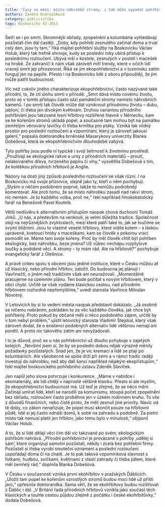 ```yaml
---
title: 'Časy se mění: místo náhrobků stromy, i tak může vypadat pohřbívání'
authors: Žaneta Ondroušková
category: publicistika
tags: Boskovicko 42-2013
---
```


Šetří se i po smrti. Skromnější obřady, zpopelnění a kolumbária vyhledávají pozůstalí čím dál častěji. „Doby, kdy pohřeb zesnulého začínal doma a trval celý den, jsou ty tam,“ říká majitel pohřební služby na Boskovicku Václav Holub, který tak trefně shrnuje, kudy se poslední roky ubírá přístup k poslednímu rozloučení. Ubývá mší v kostele, zesnulých v posteli i macešek na hrobě. Ze zahraničí k nám však zároveň míří trendy, které v očích lidí vracejí smrti její přirozenost. Říká se jim ekopohřebnictví a v tuzemsku zatím fungují jen na papíře. Přesto i na Boskovicku lidé z oboru připouštějí, že jim může patřit budoucnost.

Víc než cokoliv jiného charakterizuje ekopohřebnictví, často nazývané také přírodní, to, že ctí úlohu smrti v přírodě. „Smrt dává místo novému životu, proto se v tomto přístupu často sází památeční stromy namísto náhrobních kamenů. I po smrti tak člověk může dát vzniknout přírodnímu životu – dubu, jabloni, či třeba jen divokým květinám. Druhou variantou přírodního pohřbívání jsou takzvané lesní hřbitovy rozšířené hlavně v Německu, kam se ke kořenům stromů ukládá popel, a současně tam mohou být na památku zemřelým věnovány lavičky či třeba krmítka pro ptáky. Vzniká tak vlídný prostor pro poslední rozloučení a vzpomínání, který je zároveň jakousi galerií,“ popsala doktorandka brněnské Masarykovy univerzity Blanka Dobešová, která se ekopohřebnictvím dlouhodobě zabývá.

Tyto pohřby jsou podle ní typické i svojí šetrností k životnímu prostředí. „Používají se ekologické rakve a urny z přírodních materiálů – proutí, nelakovaného dřeva, tvrzeného papíru či vlny,“ vysvětlila Dobešová s tím, že kolébkou přírodních hřbitovů je Anglie.

Názory na dosti jiný způsob posledního rozloučení se však různí. I na Boskovicku má svoje příznivce, stejně jako ty, kteří o něm pochybují. „Slyším o něčem podobném poprvé, takže to nemůžu podrobněji komentovat. Ale proti tomu, že se místo náhrobku zasadí nad rakví strom, nic nemám. Je to každého volba, proč ne,“ řekl například římskokatolický farář na Benešově Pavel Koutník.

Větší nedůvěru k alternativním přístupům naopak chová duchovní Tomáš Jirků. „U nás, a především na venkově, je velmi důležitá tradice. Společnost stojí na nejrůznějších zvyklostech, mezi které patří také to, jak se loučíme se svými bližními. Jsou to vlastně veselé hřbitovy, které vidíte kolem – s láskou upravené, kvetoucí hroby s maceškami, kam se člověk s pokorou vrací pomodlit se. Máme tam svoje kořeny. Proč by měl člověk chtít být pohřben ekologicky, bez náhrobku, beze jména? Už vůbec nechápu rozptylové loučky a podobné věci. A stromy – ty mám rád. Ale na hřbitově?“ pochybuje evangelický farář z Olešnice.

A právě církev spolu s obcemi jsou jediné instituce, které v Česku můžou ať už klasický, nebo přírodní hřbitov, založit. Do budoucna jej plánují i Vavřinečtí, o jiném než tradičním však ani neuvažovali. „Momentálně pracujeme na územním plánu. Ten bude počítat s novým hřbitovem, který v obci chybí. Určitě se však vydáme klasickou cestou, nad přírodním hřbitovem rozhodně nepřemýšlíme,“ uvedl starosta Vavřince Miloslav Novotný.

V Letovicích by si to vedení města naopak představit dokázalo. „Já osobně se ničemu nebráním, pokládám to za věc každého člověka, jak chce být pohřbený. Proto pokud by občané měli o něco podobného zájem, určitě by v tom nebyl problém,“ ujistil letovický starosta Vladimír Stejskal, který však zároveň dodal, že o existenci podobných alternativ lidé většinou nemají ani ponětí. A proto nic takového zatím ani nevyžadovali.

I to je důvod, proč se u nás pohřebnictví už dlouho pohybuje v zajetých kolejích. „Nevšiml jsem si, že by se poslední dobou nějak výrazně měnily požadavky pozůstalých. Snad jen, že je víc kremací a lidé se ptají po kolumbáriích. Ale všeobecně se spíše drží při zemi a v rámci tradic raději investují do náhrobku, než aby dali šanci například nějakým ekopřístupům,“ řekl majitel boskovického pohřebního ústavu Zdeněk Slavíček.

Jen napůl jeho slova potvrzuje i konkurence. „Máme v nabídce i ekomateriály, ale lidi chtějí v naprosté většině klasiku. Přesto si ale myslím, že ekopohřebnictví budoucnost má. Už teď je zřejmé, že se něco mění. Začínají umírat lidé, kteří se narodili za komunismu, stoupá počet zpopelnění bez obřadu, rozloučení často proběhne jen v úzkém rodinném kruhu. To vše z důvodů finančních, nebo čistě proto, že měli zesnulí jiné priority. Navíc od té doby, co zákon nenařizuje, že popel musí skončit pouze na hřbitovní půdě, lidé si jej často odnáší domů, k sobě na zahradu a podobně. Za pietní místo tak nemusí platit jen hřbitov, jako tomu bylo v minulosti,“ objasnil Václav Holub.

A to, že si lidé dělají věci čím dál víc takzvaně po svém, ekologickým pohřbům nahrává. „Přírodní pohřebnictví je provázané s pohřby ‚udělej si sám‘, které organizují samotní pozůstalí, někdy i zcela bez pohřební firmy. Pozůstalí si třeba vyrobí smuteční oznámení a poslední rozloučení uspořádají doma či na chatě. Je to pak taková vzpomínková slavnost s fotkami, hudbou, svíčkami, květinami z vlastí zahrady či třeba jídlem, které měl zemřelý rád,“ doplnila Blanka Dobešová.

V Česku v současnosti vzniká první ekohřbitov v pražských Ďáblicích. „Uložit tam popel ke kořenům vzrostlých stromů budou moci lidé už příští jaro,“ upřesnila doktorandka. Sama věří, že se ekohřbitovy budou rozšiřovat z Ďáblic i dál. „V Británii řada přírodních hřbitovů vznikla jako součást těch klasických a touhle cestou půjdou zřejmě z počátku i české ekohřbitůvky,“ dodala Dobešová.
